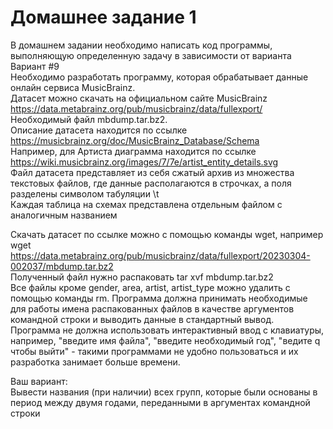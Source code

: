 # Домашнее задание 1
В домашнем задании необходимо написать код программы, выполняющую определенную задачу в зависимости от варианта<br/>
Вариант #9<br/>
Необходимо разработать программу, которая обрабатывает данные онлайн сервиса MusicBrainz.<br/>
Датасет можно скачать на официальном сайте MusicBrainz https://data.metabrainz.org/pub/musicbrainz/data/fullexport/<br/>
Необходимый файл mbdump.tar.bz2.<br/>
Описание датасета находится по ссылке https://musicbrainz.org/doc/MusicBrainz_Database/Schema<br/>
Например, для Артиста диаграмма находится по ссылке https://wiki.musicbrainz.org/images/7/7e/artist_entity_details.svg<br/>
Файл датасета представляет из себя сжатый архив из множества текстовых файлов, где данные располагаются в строчках, а поля разделены символом табуляции \t<br/>
Каждая таблица на схемах представлена отдельным файлом с аналогичным названием<br/>

Скачать датасет по ссылке можно с помощью команды wget, например
wget https://data.metabrainz.org/pub/musicbrainz/data/fullexport/20230304-002037/mbdump.tar.bz2<br/>
Полученный файл нужно распаковать
tar xvf mbdump.tar.bz2<br/>
Все файлы кроме gender, area, artist, artist_type можно удалить с помощью команды rm.
Программа должна принимать необходимые для работы имена распакованных файлов в качестве аргументов командной строки и выводить данные в стандартный вывод.<br/>
Программа не должна использовать интерактивный ввод с клавиатуры, например, "введите имя файла", "введите необходимый год", "ведите q чтобы выйти" - такими программами не удобно пользоваться и их разработка занимает больше времени.<br/>

Ваш вариант:<br/>
Вывести названия (при наличии) всех групп, которые были основаны в период между двумя годами, переданными в аргументах командной строки
